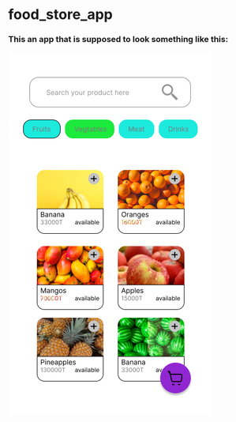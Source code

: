 # food_store_app
### This an app that is supposed to look something like this:
![](https://github.com/pashaamiriali/food_store_app/blob/main/screenshots/homepageux.png)